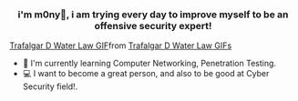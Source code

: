<h3 align="center">i'm m0ny👋, i am trying every day to improve myself to be an offensive security expert!</h3>
<div class="tenor-gif-embed" data-postid="20255346" data-share-method="host" data-aspect-ratio="1.73913" data-width="100%"><a href="https://tenor.com/view/trafalgar-d-water-law-gif-20255346">Trafalgar D Water Law GIF</a>from <a href="https://tenor.com/search/trafalgar+d+water+law-gifs">Trafalgar D Water Law GIFs</a></div> <script type="text/javascript" async src="https://tenor.com/embed.js"></script>

* 🌱 I'm currently learning Computer Networking, Penetration Testing.
* 💻 I want to become a great person, and also to be good at Cyber Security field!.



